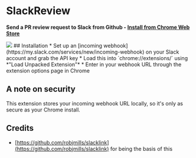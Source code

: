 # SlackReview

**Send a PR review request to Slack from Github - [Install from Chrome Web Store](https://chrome.google.com/webstore/detail/slackreview/bkmpamkabppmgecmoopfimcjddonkfgc)**

<img src="https://cloud.githubusercontent.com/assets/466546/21317647/e8fb3e9a-c5fd-11e6-9eea-135d7ed22f2f.png">
## Installation
* Set up an [incoming webhook](https://my.slack.com/services/new/incoming-webhook) on your Slack account and grab the API key
* Load this into `chrome://extensions/` using *"Load Unpacked Extension"*
* Enter in your webhook URL through the extension options page in Chrome

## A note on security
This extension stores your incoming webhook URL locally, so it's only as secure as your Chrome install.

## Credits
* [https://github.com/robjmills/slacklink](https://github.com/robjmills/slacklink) for being the basis of this
